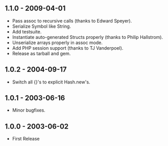 ## 1.1.0 - 2009-04-01
- Pass assoc to recursive calls (thanks to Edward Speyer).
- Serialize Symbol like String.
- Add testsuite.
- Instantiate auto-generated Structs properly (thanks to Philip Hallstrom).
- Unserialize arrays properly in assoc mode.
- Add PHP session support (thanks to TJ Vanderpoel).
- Release as tarball and gem.

## 1.0.2 - 2004-09-17
- Switch all {}'s to explicit Hash.new's.

## 1.0.1 - 2003-06-16
- Minor bugfixes.

## 1.0.0 - 2003-06-02
- First Release
